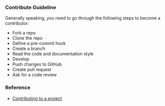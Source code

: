 ### Contribute Guideline
Generally speaking, you need to go through the following steps to become a contributor:

- Fork a repo
- Clone the repo
- Define a pre-commit hook
- Create a branch
- Read the code and documentation style
- Develop
- Push changes to GitHub
- Create pull request
- Ask for a code review

### Reference
- [Contributing to a project](https://docs.github.com/en/get-started/exploring-projects-on-github/contributing-to-a-project)
